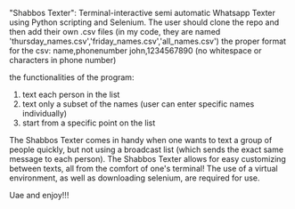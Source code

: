 "Shabbos Texter": Terminal-interactive semi automatic Whatsapp Texter using Python scripting and Selenium. The user should clone the repo and then add their own .csv files
(in my code, they are named 'thursday_names.csv','friday_names.csv','all_names.csv')
the proper format for the csv:
name,phonenumber
john,1234567890 (no whitespace or characters in phone number)

the functionalities of the program:
1. text each person in the list
2. text only a subset of the names (user can enter specific names individually)
3. start from a specific point on the list

The Shabbos Texter comes in handy when one wants to text a group of people quickly, but not using a broadcast list (which sends the exact same message to each person).
The Shabbos Texter allows for easy customizing between texts, all from the comfort of one's terminal!
The use of a virtual environment, as well as downloading selenium, are required for use.

Uae and enjoy!!!
